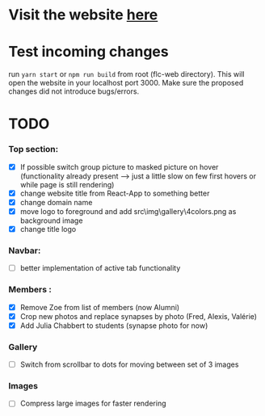 # Visit the website [here](https://flc-lab.netlify.app/)

# Test incoming changes

run `yarn start` or `npm run build` from root (flc-web directory). This will open the website in your localhost port 3000. Make sure the proposed changes did not introduce bugs/errors.

# TODO

### Top section:

- [x] If possible switch group picture to masked picture on hover (functionality already present --> just a little slow on few first hovers or while page is still rendering)
- [x] change website title from React-App to something better
- [x] change domain name
- [x] move logo to foreground and add src\img\gallery\4colors.png as background image
- [x] change title logo

### Navbar:

- [ ] better implementation of active tab functionality

### Members :

- [x] Remove Zoe from list of members (now Alumni)
- [x] Crop new photos and replace synapses by photo (Fred, Alexis, Valérie)
- [x] Add Julia Chabbert to students (synapse photo for now)

### Gallery

- [ ] Switch from scrollbar to dots for moving between set of 3 images

### Images

- [ ] Compress large images for faster rendering

